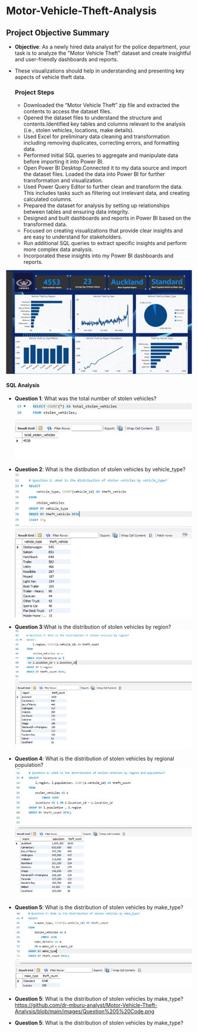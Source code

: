 # Motor-Vehicle-Theft-Analysis

## Project Objective Summary

- **Objective**: As a newly hired data analyst for the police department, your task is to analyze the "Motor Vehicle Theft" dataset and create insightful and user-friendly dashboards and reports.
- These visualizations should help in understanding and presenting key aspects of vehicle theft data.

  ### Project Steps
  - Downloaded the “Motor Vehicle Theft” zip file and extracted the contents to access the dataset files.
  - Opened the dataset files to understand the structure and contents.Identified key tables and columns relevant to the analysis (i.e., stolen vehicles, locations, make details).
  - Used Excel for preliminary data cleaning and transformation including removing duplicates, correcting errors, and formatting data.
  - Performed initial SQL queries to aggregate and manipulate data before importing it into Power BI.
  - Open Power BI Desktop.Connected it to my data source and import the dataset files. Loaded the data into Power BI for further transformation and visualization.
  - Used Power Query Editor to further clean and transform the data. This includes tasks such as filtering out irrelevant data, and creating calculated columns.
  - Prepared the dataset for analysis by setting up relationships between tables and ensuring data integrity.
  - Designed and built dashboards and reports in Power BI based on the transformed data.
  - Focused on creating visualizations that provide clear insights and are easy to understand for stakeholders.
  - Run additional SQL queries to extract specific insights and perform more complex data analysis.
  - Incorporated these insights into my Power BI dashboards and reports.

![Motor Vehicle Theft Dashboard](images/Motor_Vehicle_Theft%20New%20Zealand.png)

#### SQL Analysis

- **Question 1**: What was the total number of stolen vehicles? 
![Motor Vehicle Theft Analysis](images/Question%201.png)
![Motor Vehicle Theft Analysis](images/Question%201%20Results.png)

- **Question 2**: What is the distibution of stolen vehicles by vehicle_type?
  ![Motor Vehicle Theft Analysis](images/Question%202%20Code.png)
  ![Motor Vehicle Theft Analysis](images/Question%202%20Results.png)

- **Question 3**:What is the distribution of stolen vehicles by region?
  ![Motor Vehicle Theft Analysis](images/Question%203%20Code.png)
  ![Motor Vehicle Theft Analysis](images/Question%203%20Results.png)
  
- **Question 4**: What is the distribution of stolen vehicles by regional population?
  ![Motor Vehicle Theft Analysis](images/Question%204%20Code.png)
  ![Motor Vehicle Theft Analysis](images/Question%204%20Results.png)
  
- **Question 5**: What is the distribution of stolen vehicles by make_type?
  ![Motor Vehicle Theft Analysis](images/Question%205%20Code.png)
  ![Motor Vehicle Theft Analysis](images/Question%205%20Results.png)
  
- **Question 5**: What is the distribution of stolen vehicles by make_type?
  https://github.com/dr-mburu-analyst/Motor-Vehicle-Theft-Analysis/blob/main/images/Question%205%20Code.png
- **Question 5**: What is the distribution of stolen vehicles by make_type?








  
